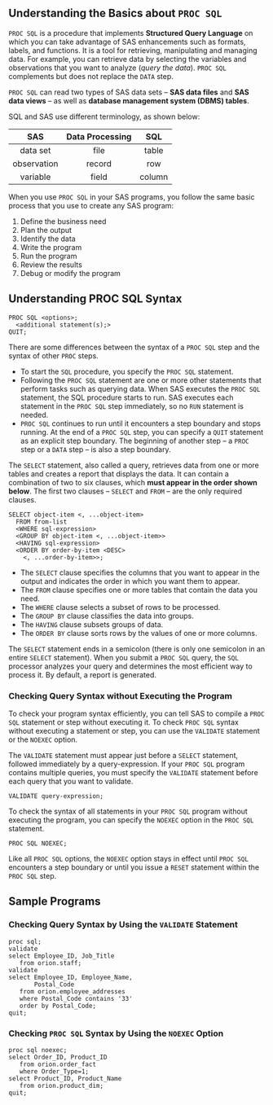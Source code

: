 ## Understanding the Basics about `PROC SQL`

`PROC SQL` is a procedure that implements **Structured Query Language** on which you can take advantage of SAS enhancements such as formats, labels, and functions. It is a tool for retrieving, manipulating and managing data. For example, you can retrieve data by selecting the variables and observations that you want to analyze (*query the data*). `PROC SQL` complements but does not replace the `DATA` step. 

`PROC SQL` can read two types of SAS data sets – **SAS data files** and **SAS data views** – as well as **database management system (DBMS) tables**.

SQL and SAS use different terminology, as shown below:

**SAS**	    | **Data Processing**	| **SQL**
:-----:|:-----:|:-----:
data set	    | file	    | table
observation	  | record	  | row
variable	    | field	    | column

When you use `PROC SQL` in your SAS programs, you follow the same basic process that you use to create any SAS program:

1. Define the business need
2. Plan the output
3. Identify the data
4. Write the program
5. Run the program
6. Review the results
7. Debug or modify the program

## Understanding PROC SQL Syntax

```
PROC SQL <options>;
  <additional statement(s);>
QUIT;
```

There are some differences between the syntax of a `PROC SQL` step and the syntax of other `PROC` steps. 

* To start the `SQL` procedure, you specify the `PROC SQL` statement. 
* Following the `PROC SQL` statement are one or more other statements that perform tasks such as querying data. When SAS executes the `PROC SQL` statement, the SQL procedure starts to run. SAS executes each statement in the `PROC SQL` step immediately, so no `RUN` statement is needed.
* `PROC SQL` continues to run until it encounters a step boundary and stops running. At the end of a `PROC SQL` step, you can specify a `QUIT` statement as an explicit step boundary. The beginning of another step – a `PROC` step or a `DATA` step – is also a step boundary.

The `SELECT` statement, also called a query, retrieves data from one or more tables and creates a report that displays the data. It can contain a combination of two to six clauses, which **must appear in the order shown below**. The first two clauses – `SELECT` and `FROM` – are the only required clauses.

```
SELECT object-item <, ...object-item>
  FROM from-list
  <WHERE sql-expression>
  <GROUP BY object-item <, ...object-item>>
  <HAVING sql-expression>
  <ORDER BY order-by-item <DESC>
    <, ...order-by-item>>;
```

* The `SELECT` clause specifies the columns that you want to appear in the output and indicates the order in which you want them to appear.
* The `FROM` clause specifies one or more tables that contain the data you need.
* The `WHERE` clause selects a subset of rows to be processed. 
* The `GROUP BY` clause classifies the data into groups. 
* The `HAVING` clause subsets groups of data.
* The `ORDER BY` clause sorts rows by the values of one or more columns.

The `SELECT` statement ends in a semicolon (there is only one semicolon in an entire `SELECT` statement). When you submit a `PROC SQL` query, the `SQL` processor analyzes your query and determines the most efficient way to process it. By default, a report is generated.

### Checking Query Syntax without Executing the Program 

To check your program syntax efficiently, you can tell SAS to compile a `PROC SQL` statement or step without executing it. To check `PROC SQL` syntax without executing a statement or step, you can use the `VALIDATE` statement or the `NOEXEC` option.

The `VALIDATE` statement must appear just before a `SELECT` statement, followed immediately by a query-expression. If your `PROC SQL` program contains multiple queries, you must specify the `VALIDATE` statement before each query that you want to validate.

```
VALIDATE query-expression;
```
To check the syntax of all statements in your `PROC SQL` program without executing the program, you can specify the `NOEXEC` option in the `PROC SQL` statement.

```
PROC SQL NOEXEC;
```
Like all `PROC SQL` options, the `NOEXEC` option stays in effect until `PROC SQL` encounters a step boundary or until you issue a `RESET` statement within the `PROC SQL` step.

## Sample Programs

### Checking Query Syntax by Using the `VALIDATE` Statement

```
proc sql;
validate
select Employee_ID, Job_Title
   from orion.staff;
validate
select Employee_ID, Employee_Name,
       Postal_Code
   from orion.employee_addresses
   where Postal_Code contains '33'
   order by Postal_Code;
quit;
```

### Checking `PROC SQL` Syntax by Using the `NOEXEC` Option 

```
proc sql noexec;
select Order_ID, Product_ID
   from orion.order_fact
   where Order_Type=1;
select Product_ID, Product_Name
   from orion.product_dim;
quit;
```
